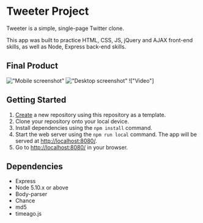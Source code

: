 # Tweeter Project

Tweeter is a simple, single-page Twitter clone.

This app was built to practice HTML, CSS, JS, jQuery and AJAX front-end skills, as well as Node, Express back-end skills.

## Final Product

!["Mobile screenshot"](screenshots/index.png)
!["Desktop screenshot"](screenshots/show.png)
!["Video"]


## Getting Started

1. [Create](https://docs.github.com/en/repositories/creating-and-managing-repositories/creating-a-repository-from-a-template) a new repository using this repository as a template.
2. Clone your repository onto your local device.
3. Install dependencies using the `npm install` command.
3. Start the web server using the `npm run local` command. The app will be served at <http://localhost:8080/>.
4. Go to <http://localhost:8080/> in your browser.

## Dependencies

- Express
- Node 5.10.x or above
- Body-parser
- Chance
- md5
- timeago.js


